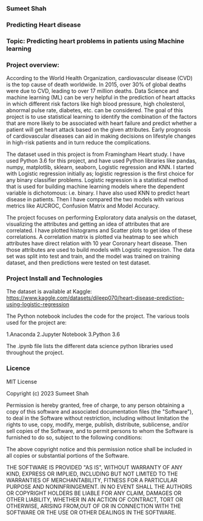 ### Sumeet Shah

### Predicting Heart disease

### Topic: Predicting heart problems in patients using Machine learning

### Project overview:

According to the World Health Organization, cardiovascular disease (CVD) is the top cause of death worldwide. In 2015, over 30% of global deaths were due to CVD, leading to over 17 million deaths. Data Science and machine learning (ML) can be very helpful in the prediction of heart attacks in which different risk factors like high blood pressure, high cholesterol, abnormal pulse rate, diabetes, etc. can be considered. The goal of this project is to use statistical learning to identify the combination of the factors that are more likely to be associated with heart failure and predict whether a patient will get heart attack based on the given attributes. Early prognosis of cardiovascular diseases can aid in making decisions on lifestyle changes in high-risk patients and in turn reduce the complications.

The dataset used in this project is from Framingham Heart study. I have used Python 3.6 for this project, and have used Python libraries like pandas, numpy, matplotlib, sklearn, seaborn, Logistic regression and KNN. I started with Logistic regression initially as; logistic regression is the first choice for any binary classifier problems. Logistic regression is a statistical method that is used for building machine learning models where the dependent variable is dichotomous: i.e. binary. I have also used KNN to predict heart disease in patients. Then I have compared the two models with various metrics like AUCROC, Confusion Matrix and Model Accuracy. 

The project focuses on performing Exploratory data analysis on the dataset, visualizing the attributes and getting an idea of attributes that are correlated. I have plotted histograms and Scatter plots to get idea of these correlations. A correlation matrix is plotted via heatmap to see which attributes have direct relation with 10 year Coronary heart disease. Then those attributes are used to build models with Logistic regression. The data set was split into test and train, and the model was trained on training dataset, and then predictions were tested on test dataset.

### Project Install and Technologies

The dataset is available at Kaggle:
https://www.kaggle.com/datasets/dileep070/heart-disease-prediction-using-logistic-regression

The Python notebook includes the code for the project. The various tools used for the project are:


1.Anaconda
2.Jupyter Notebook
3.Python 3.6
      
The .ipynb file lists the different data science python libraries used throughout the project.

### Licence

MIT License

Copyright (c) 2023 Sumeet Shah

Permission is hereby granted, free of charge, to any person obtaining a copy of this software and associated documentation files (the "Software"), to deal in the Software without restriction, including without limitation the rights to use, copy, modify, merge, publish, distribute, sublicense, and/or sell copies of the Software, and to permit persons to whom the Software is furnished to do so, subject to the following conditions:

The above copyright notice and this permission notice shall be included in all copies or substantial portions of the Software.

THE SOFTWARE IS PROVIDED "AS IS", WITHOUT WARRANTY OF ANY KIND, EXPRESS OR IMPLIED, INCLUDING BUT NOT LIMITED TO THE WARRANTIES OF MERCHANTABILITY, FITNESS FOR A PARTICULAR PURPOSE AND NONINFRINGEMENT. IN NO EVENT SHALL THE AUTHORS OR COPYRIGHT HOLDERS BE LIABLE FOR ANY CLAIM, DAMAGES OR OTHER LIABILITY, WHETHER IN AN ACTION OF CONTRACT, TORT OR OTHERWISE, ARISING FROM,OUT OF OR IN CONNECTION WITH THE SOFTWARE OR THE USE OR OTHER DEALINGS IN THE SOFTWARE.
